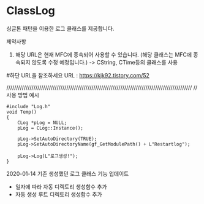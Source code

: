 # ClassLog
싱글톤 패턴을 이용한 로그 클래스를 제공합니다.

제약사항
1. 해당 URL은 현재 MFC에 종속되어 사용할 수 있습니다. (해당 클래스는 MFC에 종속되지 않도록 수정 예정입니다.) 
 -> CString, CTime등의 클래스를 사용


#하단 URL을 참조하세요
URL : https://kjk92.tistory.com/52

////////////////////////////////////////////////////////////////////////////////////////////////
// 사용 방법 예시

	#include "Log.h"
	void Temp()
	{
  		CLog *pLog = NULL;
		pLog = CLog::Instance();

		pLog->SetAutoDirectory(TRUE);
		pLog->SetAutoDirectoryName(gf_GetModulePath() + L"Restartlog");
    
  		pLog->Log(L"로그생성!");
	}





2020-01-14
기존 생성했던 로그 클래스 기능 업데이트
- 일자에 따라 자동 디렉토리 생성함수 추가
- 자동 생성 루트 디렉토리 생성함수 추가
